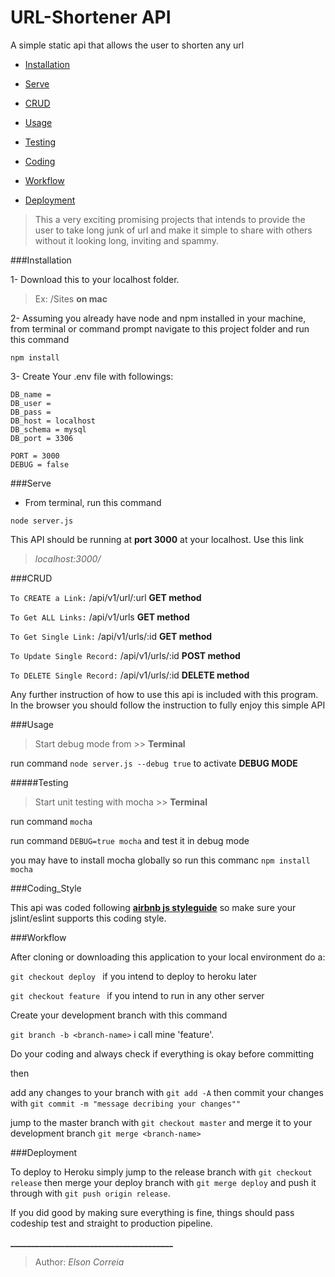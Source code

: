 # URL-Shortener API
A simple static api that allows the user to shorten any url

* [Installation](#installation)

* [Serve](#Serve)

* [CRUD](#CRUD)

* [Usage](#Usage)

* [Testing](#Testing)

* [Coding](#Coding)

* [Workflow](#Workflow)

* [Deployment](#Deployment)


>This a very exciting promising projects that intends to provide the user to take long junk of url and make it simple to share with others without it looking long, inviting and spammy.

###Installation

1- Download this to your localhost folder. 
> Ex: /Sites **on mac**

2- Assuming you already have node and npm installed in your machine, 
from terminal or command prompt navigate to this project folder and
run this command

``npm install``

3- Create Your .env file with followings:

```.env
DB_name = 
DB_user = 
DB_pass = 
DB_host = localhost
DB_schema = mysql
DB_port = 3306

PORT = 3000
DEBUG = false
```

###Serve

* From terminal, run this command

``node server.js``

This API should be running at **port 3000** at your localhost. Use this link 

>_localhost:3000/_

###CRUD

`` To CREATE a Link: ``  /api/v1/url/:url **GET method**

`` To Get ALL Links: ``  /api/v1/urls **GET method**

`` To Get Single Link: ``  /api/v1/urls/:id  **GET method**

`` To Update Single Record: ``  /api/v1/urls/:id **POST method**

`` To DELETE Single Record: ``  /api/v1/urls/:id  **DELETE method**

Any further instruction of how to use this api is included with this program. 
In the browser you should follow the instruction to fully enjoy this simple API

###Usage

> Start debug mode from >> **Terminal**

run command ``node server.js --debug true`` to activate **DEBUG MODE**

#####Testing

> Start unit testing with mocha >> **Terminal**

run command ``mocha``

run command ``DEBUG=true mocha`` and test it in debug mode

you may have to install mocha globally so run this commanc ``npm install mocha``

###Coding_Style

This api was coded following [__airbnb js styleguide__](https://github.com/airbnb/javascript)
so make sure your jslint/eslint supports this coding style.

###Workflow

After cloning or downloading this application to your local environment do a:

``git checkout deploy `` if you intend to deploy to heroku later

``git checkout feature `` if you intend to run in any other server

Create your development branch with this command

``git branch -b <branch-name>`` i call mine 'feature'.

Do your coding and always check if everything is okay before committing

then

add any changes to your branch with ``git add -A`` then commit your 
changes with ``git commit -m "message decribing your changes""``

jump to the master branch with ``git checkout master``
and merge it to your development branch ``git merge <branch-name>``

###Deployment

To deploy to Heroku simply jump to the release branch with ``git checkout release``
then merge your deploy branch with ``git merge deploy`` and push it through with
``git push origin release``.

If you did good by making sure everything is fine, things should pass codeship test
and straight to production pipeline.

**_______________________________________**

> Author: _Elson Correia_
